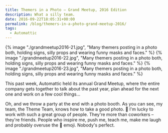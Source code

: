 ```yaml
---
title: Themers in a Photo – Grand Meetup, 2016 Edition
description: What a silly team.
date: 2016-09-22T18:05:31+00:00
permalink: /blog/themers-in-a-photo-grand-meetup-2016/
tags:
  - Automattic
---
```


{% image "./grandmeetup2016-21.jpg", "Many themers posting in a photo both, holding signs, silly props and wearing funny masks and faces." %}
{% image "./grandmeetup2016-22.jpg", "Many themers posting in a photo both, holding signs, silly props and wearing funny masks and faces." %}
{% image "./grandmeetup2016-23.jpg", "Many themers posting in a photo both, holding signs, silly props and wearing funny masks and faces." %}

This past week, Automattic held its annual Grand Meetup, where the entire company gets together to talk about the past year, plan ahead for the next one and work on a few cool things…

Oh, and we throw a party at the end with a photo booth. As you can see, my team, the Theme Team, knows how to take a good photo. 🙂 I'm lucky to work with such a great group of people. They're more than coworkers – they're friends. People who inspire me, push me, teach me, make me laugh and probably overuse the 💩 emoji. Nobody's perfect.
